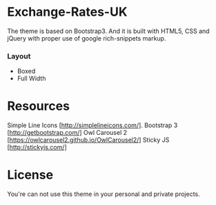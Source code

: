 # Exchange-Rates-UK
The theme is based on Bootstrap3. And it is built with HTML5, CSS and jQuery with proper use of google rich-snippets markup.

### Layout
* Boxed
* Full Width


# Resources
Simple Line Icons [http://simplelineicons.com/].
Bootstrap 3 [http://getbootstrap.com/]
Owl Carousel 2 [https://owlcarousel2.github.io/OwlCarousel2/]
Sticky JS [http://stickyjs.com/]

# License
You're can not use this theme in your personal and private projects.
